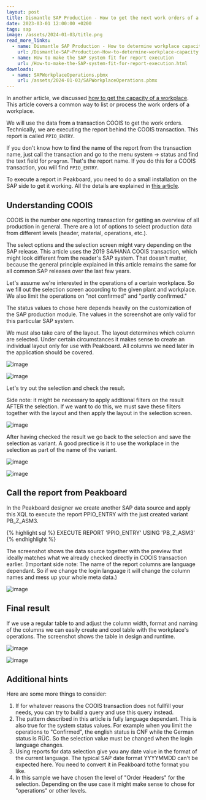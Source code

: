 ```yaml
---
layout: post
title: Dismantle SAP Production - How to get the next work orders of a workplace by using COOIS transaction in Peakboard
date: 2023-03-01 12:00:00 +0200
tags: sap
image: /assets/2024-01-03/title.png
read_more_links:
  - name: Dismantle SAP Production - How to determine workplace capacity
    url: /Dismantle-SAP-Production-How-to-determine-workplace-capacity.html
  - name: How to make the SAP system fit for report execution
    url: /How-to-make-the-SAP-system-fit-for-report-execution.html
downloads:
  - name: SAPWorkplaceOperations.pbmx
    url: /assets/2024-01-03/SAPWorkplaceOperations.pbmx
---
```


In another article, we discussed [how to get the capacity of a workplace](/Dismantle-SAP-Production-How-to-determine-workplace-capacity.html). This article covers a common way to list or process the work orders of a workplace.

We will use the data from a transaction COOIS to get the work orders. Technically, we are executing the report behind the COOIS transaction. This report is called `PPIO_ENTRY`.

If you don't know how to find the name of the report from the transaction name, just call the transaction and go to the menu system -> status and find the text field for `program`. That's the report name. If you do this for a COOIS transaction, you will find `PPIO_ENTRY`.

To execute a report in Peakboard, you need to do a small installation on the SAP side to get it working. All the details are explained in [this article](/How-to-make-the-SAP-system-fit-for-report-execution.html).

## Understanding COOIS

COOIS is the number one reporting transaction for getting an overview of all production in general. There are a lot of options to select production data from different levels (header, material, operations, etc.).

The select options and the selection screen might vary depending on the SAP release. This article uses the 2019 S4/HANA COOIS transaction, which might look different from the reader's SAP system. That doesn't matter, because the general principle explained in this article remains the same for all common SAP releases over the last few years.

Let's assume we're interested in the operations of a certain workplace. So we fill out the selection screen according to the given plant and workplace. We also limit the operations on "not confirmed" and "partly confirmed."

The status values to chose here depends heavily on the customization of the SAP production module. The values in the screenshot are only valid for this particular SAP system.

We must also take care of the layout. The layout determines which column are selected. Under certain circumstances it makes sense to create an individual layout only for use with Peakboard. All columns we need later in the application should be covered.

![image](/assets/2024-01-03/010.png)

![image](/assets/2024-01-03/015.png)

Let's try out the selection and check the result.

Side note: it might be necessary to apply addtional filters on the result AFTER the selection. If we want to do this, we must save these filters together with the layout and then apply the layout in the selection screen.

![image](/assets/2024-01-03/020.png)

After having checked the result we go back to the selection and save the selection as variant. A good prectice is it to use the workplace in the selection as part of the name of the variant.

![image](/assets/2024-01-03/030.png)

![image](/assets/2024-01-03/035.png)

## Call the report from Peakboard

In the Peakboard designer we create another SAP data source and apply this XQL to execute the report PPIO_ENTRY with the just created variant PB_Z_ASM3.

{% highlight sql %}
EXECUTE REPORT 'PPIO_ENTRY' USING 'PB_Z_ASM3'
{% endhighlight %}

The screenshot shows the data source together with the preview that ideally matches what we already checked directly in COOIS transaction earlier.
(Important side note: The name of the report columns are language dependant. So if we change the login language it will change the column names and mess up your whole meta data.)

![image](/assets/2024-01-03/040.png)

## Final result

If we use a regular table to and adjust the column width, format and naming of the columns we can easily create and cool table with the workplace's operations. The screenshot shows the table in design and runtime.

![image](/assets/2024-01-03/050.png)

![image](/assets/2024-01-03/060.png)

## Additional hints

Here are some more things to consider:

1. If for whatever reasons the COOIS transaction does not fullfill your needs, you can try to build a query and use this query instead.
2. The pattern described in this article is fully language dependant. This is also true for the system status values. For example when you limit the operations to "Confirmed", the english status is CNF while the German status is RÜC. So the selection value must be changed when the login language changes.
3. Using reports for data selection give you any date value in the format of the current language. The typical SAP date format YYYYMMDD can't be expected here. You need to convert it in Peakboard tothe format you like.
4. In this sample we have chosen the level of "Order Headers" for the selection. Depending on the use case it might make sense to chose for "operations" or other levels.
